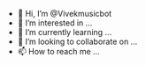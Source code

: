 - 👋 Hi, I’m @Vivekmusicbot
- 👀 I’m interested in ...
- 🌱 I’m currently learning ...
- 💞️ I’m looking to collaborate on ...
- 📫 How to reach me ...

<!---
Vivekmusicbot/Vivekmusicbot is a ✨ special ✨ repository because its `README.md` (this file) appears on your GitHub profile.
You can click the Preview link to take a look at your changes.
--->
